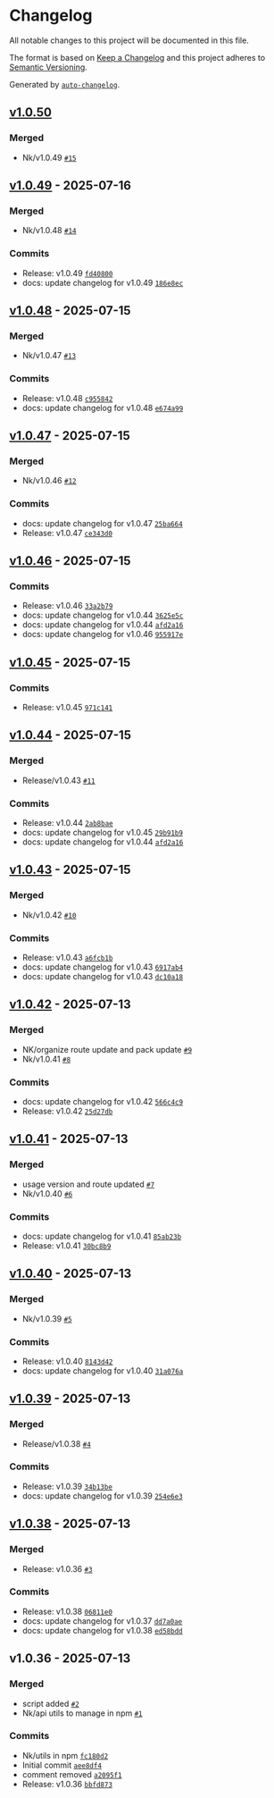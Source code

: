 # Changelog

All notable changes to this project will be documented in this file.

The format is based on [Keep a Changelog](https://keepachangelog.com/en/1.0.0/)
and this project adheres to [Semantic Versioning](https://semver.org/spec/v2.0.0.html).

Generated by [`auto-changelog`](https://github.com/CookPete/auto-changelog).

## [v1.0.50](https://github.com/Nareshkumar-S-lap/api-utils-npm/compare/v1.0.49...v1.0.50)

### Merged

- Nk/v1.0.49 [`#15`](https://github.com/Nareshkumar-S-lap/api-utils-npm/pull/15)

## [v1.0.49](https://github.com/Nareshkumar-S-lap/api-utils-npm/compare/v1.0.48...v1.0.49) - 2025-07-16

### Merged

- Nk/v1.0.48 [`#14`](https://github.com/Nareshkumar-S-lap/api-utils-npm/pull/14)

### Commits

- Release: v1.0.49 [`fd40800`](https://github.com/Nareshkumar-S-lap/api-utils-npm/commit/fd40800ffe9e51d0b8119b71718341ef68c5e77c)
- docs: update changelog for v1.0.49 [`186e8ec`](https://github.com/Nareshkumar-S-lap/api-utils-npm/commit/186e8ec2f34bd827fd59f04a1f67f1551524eee9)

## [v1.0.48](https://github.com/Nareshkumar-S-lap/api-utils-npm/compare/v1.0.47...v1.0.48) - 2025-07-15

### Merged

- Nk/v1.0.47 [`#13`](https://github.com/Nareshkumar-S-lap/api-utils-npm/pull/13)

### Commits

- Release: v1.0.48 [`c955842`](https://github.com/Nareshkumar-S-lap/api-utils-npm/commit/c9558425b8a28797f002e7e823cfd0e00babe37f)
- docs: update changelog for v1.0.48 [`e674a99`](https://github.com/Nareshkumar-S-lap/api-utils-npm/commit/e674a9974cabae93bf6dc99780412947f8c4e3b4)

## [v1.0.47](https://github.com/Nareshkumar-S-lap/api-utils-npm/compare/v1.0.46...v1.0.47) - 2025-07-15

### Merged

- Nk/v1.0.46 [`#12`](https://github.com/Nareshkumar-S-lap/api-utils-npm/pull/12)

### Commits

- docs: update changelog for v1.0.47 [`25ba664`](https://github.com/Nareshkumar-S-lap/api-utils-npm/commit/25ba6645a7ecaa2466edd6031c08efd44d674bc7)
- Release: v1.0.47 [`ce343d0`](https://github.com/Nareshkumar-S-lap/api-utils-npm/commit/ce343d0d85dcd8a43ac6217b9fe50f08aabe25f9)

## [v1.0.46](https://github.com/Nareshkumar-S-lap/api-utils-npm/compare/v1.0.45...v1.0.46) - 2025-07-15

### Commits

- Release: v1.0.46 [`33a2b79`](https://github.com/Nareshkumar-S-lap/api-utils-npm/commit/33a2b795c98e9abf8680bc2ae7255ab3cb9e5f6a)
- docs: update changelog for v1.0.44 [`3625e5c`](https://github.com/Nareshkumar-S-lap/api-utils-npm/commit/3625e5c7e08104124ca0de22fe527a1a85b5a15b)
- docs: update changelog for v1.0.44 [`afd2a16`](https://github.com/Nareshkumar-S-lap/api-utils-npm/commit/afd2a1647ed5a1e9d40dce53f25b3dd765150e5c)
- docs: update changelog for v1.0.46 [`955917e`](https://github.com/Nareshkumar-S-lap/api-utils-npm/commit/955917e07a37bea3feea552089fce7f9800f569f)

## [v1.0.45](https://github.com/Nareshkumar-S-lap/api-utils-npm/compare/v1.0.44...v1.0.45) - 2025-07-15

### Commits

- Release: v1.0.45 [`971c141`](https://github.com/Nareshkumar-S-lap/api-utils-npm/commit/971c14183abb58ea9ea55fb7639824bf68bfe14d)

## [v1.0.44](https://github.com/Nareshkumar-S-lap/api-utils-npm/compare/v1.0.43...v1.0.44) - 2025-07-15

### Merged

- Release/v1.0.43 [`#11`](https://github.com/Nareshkumar-S-lap/api-utils-npm/pull/11)

### Commits

- Release: v1.0.44 [`2ab8bae`](https://github.com/Nareshkumar-S-lap/api-utils-npm/commit/2ab8baeb19a09fa2ecf32f60e278ae8124b6a66a)
- docs: update changelog for v1.0.45 [`29b91b9`](https://github.com/Nareshkumar-S-lap/api-utils-npm/commit/29b91b9ec37bf3a12d8420106da206afc5f59f2c)
- docs: update changelog for v1.0.44 [`afd2a16`](https://github.com/Nareshkumar-S-lap/api-utils-npm/commit/afd2a1647ed5a1e9d40dce53f25b3dd765150e5c)

## [v1.0.43](https://github.com/Nareshkumar-S-lap/api-utils-npm/compare/v1.0.42...v1.0.43) - 2025-07-15

### Merged

- Nk/v1.0.42 [`#10`](https://github.com/Nareshkumar-S-lap/api-utils-npm/pull/10)

### Commits

- Release: v1.0.43 [`a6fcb1b`](https://github.com/Nareshkumar-S-lap/api-utils-npm/commit/a6fcb1be8b681e5ac9da003de567bef6e1cf491e)
- docs: update changelog for v1.0.43 [`6917ab4`](https://github.com/Nareshkumar-S-lap/api-utils-npm/commit/6917ab48a04dfb558f9639c2f91fd141f2d87ffe)
- docs: update changelog for v1.0.43 [`dc10a18`](https://github.com/Nareshkumar-S-lap/api-utils-npm/commit/dc10a189c71af5a7353977a3f98e742889720e24)

## [v1.0.42](https://github.com/Nareshkumar-S-lap/api-utils-npm/compare/v1.0.41...v1.0.42) - 2025-07-13

### Merged

- NK/organize route update and pack update [`#9`](https://github.com/Nareshkumar-S-lap/api-utils-npm/pull/9)
- Nk/v1.0.41 [`#8`](https://github.com/Nareshkumar-S-lap/api-utils-npm/pull/8)

### Commits

- docs: update changelog for v1.0.42 [`566c4c9`](https://github.com/Nareshkumar-S-lap/api-utils-npm/commit/566c4c9c9f4cb1795d2ef795120b22ba4c3097d3)
- Release: v1.0.42 [`25d27db`](https://github.com/Nareshkumar-S-lap/api-utils-npm/commit/25d27db9399bc6fa74464603218948993580f7b2)

## [v1.0.41](https://github.com/Nareshkumar-S-lap/api-utils-npm/compare/v1.0.40...v1.0.41) - 2025-07-13

### Merged

- usage version and route updated [`#7`](https://github.com/Nareshkumar-S-lap/api-utils-npm/pull/7)
- Nk/v1.0.40 [`#6`](https://github.com/Nareshkumar-S-lap/api-utils-npm/pull/6)

### Commits

- docs: update changelog for v1.0.41 [`85ab23b`](https://github.com/Nareshkumar-S-lap/api-utils-npm/commit/85ab23b2bf7e5755fd904c4d58490ccbb969c609)
- Release: v1.0.41 [`30bc8b9`](https://github.com/Nareshkumar-S-lap/api-utils-npm/commit/30bc8b9c205387a2fae1d9d8637f5a7b14a15d8e)

## [v1.0.40](https://github.com/Nareshkumar-S-lap/api-utils-npm/compare/v1.0.39...v1.0.40) - 2025-07-13

### Merged

- Nk/v1.0.39 [`#5`](https://github.com/Nareshkumar-S-lap/api-utils-npm/pull/5)

### Commits

- Release: v1.0.40 [`8143d42`](https://github.com/Nareshkumar-S-lap/api-utils-npm/commit/8143d429d60686491ad7b01c1f9e8ff0e7a9d15c)
- docs: update changelog for v1.0.40 [`31a076a`](https://github.com/Nareshkumar-S-lap/api-utils-npm/commit/31a076ae398a5d27a95e084c60d465c69eb512e7)

## [v1.0.39](https://github.com/Nareshkumar-S-lap/api-utils-npm/compare/v1.0.38...v1.0.39) - 2025-07-13

### Merged

- Release/v1.0.38 [`#4`](https://github.com/Nareshkumar-S-lap/api-utils-npm/pull/4)

### Commits

- Release: v1.0.39 [`34b13be`](https://github.com/Nareshkumar-S-lap/api-utils-npm/commit/34b13be5f481fb3a8de3f37c87c2bd927ec7d686)
- docs: update changelog for v1.0.39 [`254e6e3`](https://github.com/Nareshkumar-S-lap/api-utils-npm/commit/254e6e39077383813b704f08f64572f7c247b990)

## [v1.0.38](https://github.com/Nareshkumar-S-lap/api-utils-npm/compare/v1.0.36...v1.0.38) - 2025-07-13

### Merged

- Release: v1.0.36 [`#3`](https://github.com/Nareshkumar-S-lap/api-utils-npm/pull/3)

### Commits

- Release: v1.0.38 [`06811e0`](https://github.com/Nareshkumar-S-lap/api-utils-npm/commit/06811e0e680b12927d808b598b8bad28b68c90ef)
- docs: update changelog for v1.0.37 [`dd7a0ae`](https://github.com/Nareshkumar-S-lap/api-utils-npm/commit/dd7a0ae3b6064feebe5693a887dceb8e4a54bacb)
- docs: update changelog for v1.0.38 [`ed58bdd`](https://github.com/Nareshkumar-S-lap/api-utils-npm/commit/ed58bdd1f0c48fa9bdc307f482da47c06ba0257c)

## v1.0.36 - 2025-07-13

### Merged

- script added [`#2`](https://github.com/Nareshkumar-S-lap/api-utils-npm/pull/2)
- Nk/api utils to manage in npm [`#1`](https://github.com/Nareshkumar-S-lap/api-utils-npm/pull/1)

### Commits

- Nk/utils in npm [`fc180d2`](https://github.com/Nareshkumar-S-lap/api-utils-npm/commit/fc180d2760a2e348be327dab5b7366acd12e45dd)
- Initial commit [`aee8df4`](https://github.com/Nareshkumar-S-lap/api-utils-npm/commit/aee8df434357c396765d9e2cf1610368dc86ac50)
- comment removed [`a2095f1`](https://github.com/Nareshkumar-S-lap/api-utils-npm/commit/a2095f17f8f9059dc999fec94044493936eec04a)
- Release: v1.0.36 [`bbfd873`](https://github.com/Nareshkumar-S-lap/api-utils-npm/commit/bbfd8737221a8c414d1206354e604add4953e0c9)
